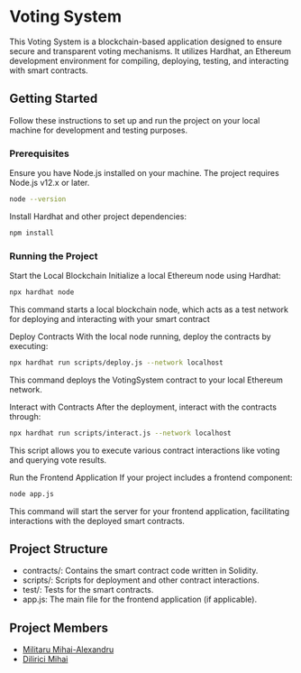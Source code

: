 # Voting System

This Voting System is a blockchain-based application designed to ensure secure and transparent voting mechanisms. It utilizes Hardhat, an Ethereum development environment for compiling, deploying, testing, and interacting with smart contracts.

## Getting Started
Follow these instructions to set up and run the project on your local machine for development and testing purposes.

### Prerequisites
Ensure you have Node.js installed on your machine. The project requires Node.js v12.x or later.

```bash
node --version
```
Install Hardhat and other project dependencies:

```bash
npm install
```

### Running the Project

Start the Local Blockchain
Initialize a local Ethereum node using Hardhat:

```bash
npx hardhat node
```

This command starts a local blockchain node, which acts as a test network for deploying and interacting with your smart contract

Deploy Contracts
With the local node running, deploy the contracts by executing:

```bash
npx hardhat run scripts/deploy.js --network localhost
```

This command deploys the VotingSystem contract to your local Ethereum network.

Interact with Contracts
After the deployment, interact with the contracts through:

```bash
npx hardhat run scripts/interact.js --network localhost
```

This script allows you to execute various contract interactions like voting and querying vote results.

Run the Frontend Application
If your project includes a frontend component:

```bash
node app.js
```
This command will start the server for your frontend application, facilitating interactions with the deployed smart contracts.

## Project Structure

- contracts/: Contains the smart contract code written in Solidity.
- scripts/: Scripts for deployment and other contract interactions.
- test/: Tests for the smart contracts.
- app.js: The main file for the frontend application (if applicable).

## Project Members

- [Militaru Mihai-Alexandru](https://github.com/MihaiMilitaru/)
- [Dilirici Mihai](https://github.com/readyitzoo)

  
